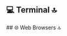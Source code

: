 
## 💻 Terminal 🔝
<p align="center">
 <a href= "https://img.shields.io/badge/GIT-E44C30?style=for-the-badge&logo=git&logoColor=white" /></a>
 <a href= "https://img.shields.io/badge/powershell-5391FE?style=for-the-badge&logo=powershell&logoColor=white" /></a>
<a href= "https://img.shields.io/badge/windows%20terminal-4D4D4D?style=for-the-badge&logo=windows%20terminal&logoColor=white" /></a>
</p>
## 🌐 Web Browsers 🔝
<p align="center">
<a href= "https://img.shields.io/badge/Brave-FF1B2D?style=for-the-badge&logo=Brave&logoColor=white" /></a>
<a href= "https://img.shields.io/badge/Google_chrome-4285F4?style=for-the-badge&logo=Google-chrome&logoColor=white" /></a>
<a href= "https://img.shields.io/badge/Microsoft_Edge-0078D7?style=for-the-badge&logo=Microsoft-edge&logoColor=white" /></a>
</p>

